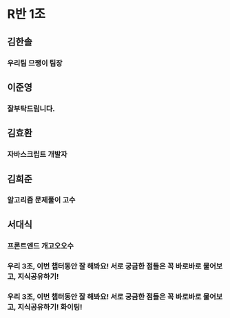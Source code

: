 # R반 1조

## 김한솔

### 우리팀 므쨍이 팀장

## 이준영

### 잘부탁드립니다.

## 김효환

### 자바스크립트 개발자

## 김희준

### 알고리즘 문제풀이 고수

## 서대식

### 프론트엔드 개고오오수

### 우리 3조, 이번 챕터동안 잘 해봐요! 서로 궁금한 점들은 꼭 바로바로 물어보고, 지식공유하기!

### 우리 3조, 이번 챕터동안 잘 해봐요! 서로 궁금한 점들은 꼭 바로바로 물어보고, 지식공유하기! 화이팅!
